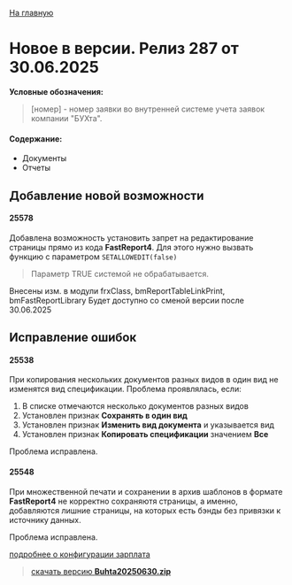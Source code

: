 ﻿[На главную](../../index.md)

# Новое  в версии. Релиз 287 от 30.06.2025

**Условные обозначения:**
 >[номер] - номер заявки во внутренней системе учета заявок компании "БУХта".

#### Содержание: 

- Документы
- Отчеты

## Добавление новой возможности

#### 25578
Добавлена возможность установить запрет на редактирование страницы прямо из кода __FastReport4__.
Для этого нужно вызвать функцию с параметром ```SETALLOWEDIT(false)```
>Параметр TRUE системой не обрабатывается.

Внесены изм. в модули frxClass, bmReportTableLinkPrint, bmFastReportLibrary
Будет доступно со сменой версии после 30.06.2025

## Исправление ошибок

#### 25538
При копирования нескольких документов разных видов в один вид не изменятся вид спецификации.
Проблема проявлялась, если:
1. В списке отмечаются несколько документов разных видов
2. Установлен признак __Сохранять в один вид__
3. Установлен признак __Изменить вид документа__ и указывается вид
4. Установлен признак __Копировать спецификации__ значением  __Все__

Проблема исправлена.

#### 25548
При множественной печати и сохранении в архив шаблонов в формате __FastReport4__ не корректно сохраняютя страницы, а именно, добавляются лишние страницы, на которых есть бэнды без привязки к источнику данных.

Проблема исправлена.


[подробнее о конфигурации зарплата](Стандартная_Зарплата.htm)

>[скачать версию **Buhta20250630.zip**](Buhta20250630.zip)
